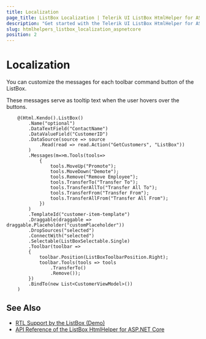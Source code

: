 ```yaml
---
title: Localization
page_title: ListBox Localization | Telerik UI ListBox HtmlHelper for ASP.NET Core
description: "Get started with the Telerik UI ListBox HtmlHelper for ASP.NET Core and learn about the localization options it supports."
slug: htmlhelpers_listbox_localization_aspnetcore
position: 2
---
```


# Localization

You can customize the messages for each toolbar command button of the ListBox.

These messages serve as tooltip text when the user hovers over the buttons.

```
    @(Html.Kendo().ListBox()
        .Name("optional")
        .DataTextField("ContactName")
        .DataValueField("CustomerID")
        .DataSource(source => source
            .Read(read => read.Action("GetCustomers", "ListBox"))
        )
        .Messages(m=>m.Tools(tools=>
            {
                tools.MoveUp("Promote");
                tools.MoveDown("Demote");
                tools.Remove("Remove Employee");
                tools.TransferTo("Transfer To");
                tools.TransferAllTo("Transfer All To");
                tools.TransferFrom("Transfer From");
                tools.TransferAllFrom("Transfer All From");
            })
        )
        .TemplateId("customer-item-template")
        .Draggable(draggable => draggable.Placeholder("customPlaceholder"))
        .DropSources("selected")
        .ConnectWith("selected")
        .Selectable(ListBoxSelectable.Single)
        .Toolbar(toolbar =>
        {
            toolbar.Position(ListBoxToolbarPosition.Right);
            toolbar.Tools(tools => tools
                .TransferTo()
                .Remove());
        })
        .BindTo(new List<CustomerViewModel>())
    )
```

## See Also

* [RTL Support by the ListBox (Demo)](https://demos.telerik.com/aspnet-core/listbox/right-to-left-support)
* [API Reference of the ListBox HtmlHelper for ASP.NET Core](/api/listbox)
